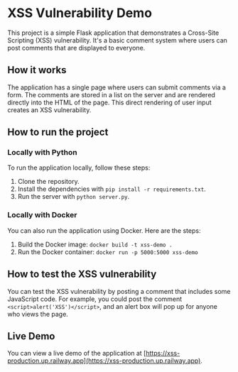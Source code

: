 # XSS Vulnerability Demo

This project is a simple Flask application that demonstrates a Cross-Site Scripting (XSS) vulnerability. It's a basic comment system where users can post comments that are displayed to everyone.

## How it works

The application has a single page where users can submit comments via a form. The comments are stored in a list on the server and are rendered directly into the HTML of the page. This direct rendering of user input creates an XSS vulnerability.

## How to run the project

### Locally with Python

To run the application locally, follow these steps:

1. Clone the repository.
2. Install the dependencies with `pip install -r requirements.txt`.
3. Run the server with `python server.py`.

### Locally with Docker
You can also run the application using Docker. Here are the steps:

1. Build the Docker image: `docker build -t xss-demo .`
2. Run the Docker container: `docker run -p 5000:5000 xss-demo`

## How to test the XSS vulnerability

You can test the XSS vulnerability by posting a comment that includes some JavaScript code. For example, you could post the comment `<script>alert('XSS')</script>`, and an alert box will pop up for anyone who views the page.

## Live Demo

You can view a live demo of the application at [https://xss-production.up.railway.app](https://xss-production.up.railway.app).